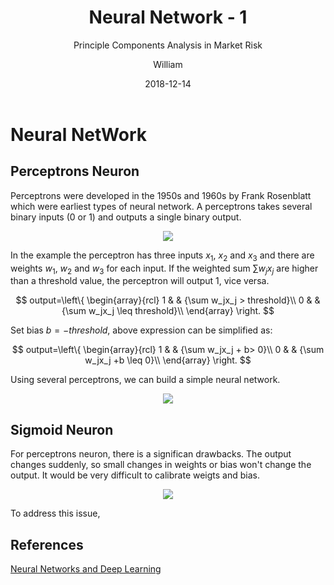 ﻿---
layout:     post
title:      Neural Network - 1
subtitle:   Principle Components Analysis in Market Risk
date:       2018-12-14
author:     William
header-img: img/post-bg-universe.jpg
catalog: true
tags:
    - Neural Network
---
<script type="text/x-mathjax-config">
  MathJax.Hub.Config({
    tex2jax: { 
      inlineMath: [['$','$'], ['\\(','\\)']],
      processEscapes: true
    }
  });
  </script>
<script type="text/javascript" async
  src="https://cdnjs.cloudflare.com/ajax/libs/mathjax/2.7.5/MathJax.js?config=TeX-MML-AM_CHTML">
</script>

# Neural NetWork
## Perceptrons Neuron

Perceptrons were developed in the 1950s and 1960s by Frank Rosenblatt which were earliest types of neural network. A perceptrons takes several binary inputs (0 or 1) and outputs a single binary output.

<center><img src = 'http://neuralnetworksanddeeplearning.com/images/tikz0.png'></center>

In the example the perceptron has three inputs $x_1$, $x_2$ and $x_3$ and there are weights $w_1$, $w_2$ and $w_3$ for each input. If the weighted sum $\sum w_jx_j$ are higher than a threshold value, the perceptron will output 1, vice versa.

$$ output=\left\{
\begin{array}{rcl}
1       &      & {\sum w_jx_j > threshold}\\
0     &      & {\sum w_jx_j \leq  threshold}\\
\end{array} \right. $$

Set bias $b = -threshold$, above expression can be simplified as:

$$ output=\left\{
\begin{array}{rcl}
1       &      & {\sum w_jx_j + b> 0}\\
0     &      & {\sum w_jx_j +b \leq  0}\\
\end{array} \right. $$

Using several perceptrons, we can build a simple neural network.

<center><img src = 'http://neuralnetworksanddeeplearning.com/images/tikz0.png'></center>

## Sigmoid Neuron

For perceptrons neuron, there is a significan drawbacks. The output changes suddenly, so small changes in weights or bias won't change the output. It would be very difficult to calibrate weigts and bias. 

<center><img src = 'http://ww1.sinaimg.cn/large/83d6b255ly1fy6zbvfyvdj20ba07c3yd.jpg'></center>

To address this issue, 



## References
[Neural Networks and Deep Learning](neuralnetworksanddeeplearning.com/chap1.html
)



